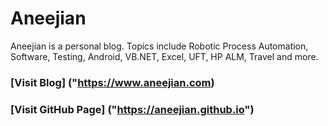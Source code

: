 # Aneejian
Aneejian is a personal blog. Topics include Robotic Process Automation, Software, Testing, Android, VB.NET, Excel, UFT, HP ALM, Travel and more.
### [Visit Blog] ("https://www.aneejian.com)
### [Visit GitHub Page] ("https://aneejian.github.io")
